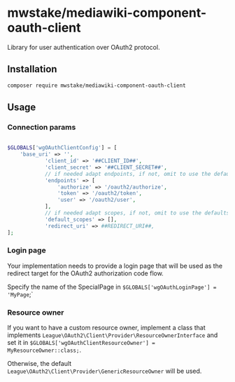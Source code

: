 # mwstake/mediawiki-component-oauth-client

Library for user authentication over OAuth2 protocol.

## Installation

```bash
composer require mwstake/mediawiki-component-oauth-client
```

## Usage

### Connection params
```php

$GLOBALS['wgOAuthClientConfig'] = [
	'base_uri' => '',
			'client_id' => '##CLIENT_ID##',
			'client_secret' => '##CLIENT_SECRET##',
			// if needed adapt endpoints, if not, omit to use the defaults
			'endpoints' => [
				'authorize' => '/oauth2/authorize',
				'token' => '/oauth2/token',
				'user' => '/oauth2/user',
			],
			// if needed adapt scopes, if not, omit to use the defaults
			'default_scopes' => [],
			'redirect_uri' => ##REDIRECT_URI##,
];

```

### Login page

Your implementation needs to provide a login page that will be used as the redirect target for the OAuth2 authorization code flow.

Specify the name of the SpecialPage in `$GLOBALS['wgOAuthLoginPage'] = 'MyPage`;`

### Resource owner

If you want to have a custom resource owner, implement a class that implements `League\OAuth2\Client\Provider\ResourceOwnerInterface`
and set it in `$GLOBALS['wgOAuthClientResourceOwner'] = MyResourceOwner::class;`.

Otherwise, the default `League\OAuth2\Client\Provider\GenericResourceOwner` will be used.


